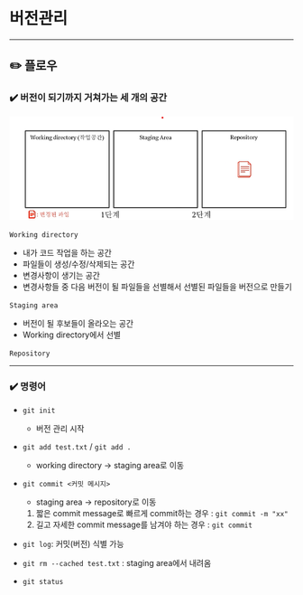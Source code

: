 # 버전관리

---
## ✏️ 플로우

### ✔️ 버전이 되기까지 거쳐가는 세 개의 공간

![alt text](image/image.png)

`Working directory`
- 내가 코드 작업을 하는 공간
- 파일들이 생성/수정/삭제되는 공간
- 변경사항이 생기는 공간
- 변경사항들 중 다음 버전이 될 파일들을 선별해서 선별된 파일들을 버전으로 만들기

`Staging area`
- 버전이 될 후보들이 올라오는 공간
- Working directory에서 선별

`Repository`


---
### ✔️ 명령어
- `git init`
   - 버전 관리 시작
- `git add test.txt` / `git add .`
   - working directory -> staging area로 이동
- `git commit <커밋 메시지>`
   - staging area -> repository로 이동
   1. 짧은 commit message로 빠르게 commit하는 경우 : `git commit -m "xx"`
   2. 길고 자세한 commit message를 남겨야 하는 경우 :
   `git commit`

- `git log`: 커밋(버전) 식별 가능
- `git rm --cached test.txt` : staging area에서 내려옴
- `git status`

